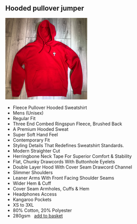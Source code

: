 ## Hooded pullover jumper 

![Fleece Pullover Hooded Sweatshirt](images/red-hoodie.png "hoodie")

- Fleece Pullover Hooded Sweatshirt
- Mens (Unisex)
- Regular Fit
- Three End Combed Ringspun Fleece, Brushed Back
- A Premium Hooded Sweat
- Super Soft Hand Feel
- Contemporary Fit
- Styling Details That Redefines Sweatshirt Standards. 
- Modern Straighter Cut
- Herringbone Neck Tape For Superior Comfort & Stability
- Flat, Chunky Drawcords With Buttonhole Eyelets
- Double Layer Hood With Cover Seam Drawcord Channel 
- Slimmer Shoulders
- Leaner Arms With Front Facing Shoulder Seams
- Wider Hem & Cuff
- Cover Seam Armholes, Cuffs & Hem
- Headphones Access
- Kangaroo Pockets
- XS to 3XL
- 80% Cotton, 20% Polyester
- 280gsm
 
[add to basket](#)